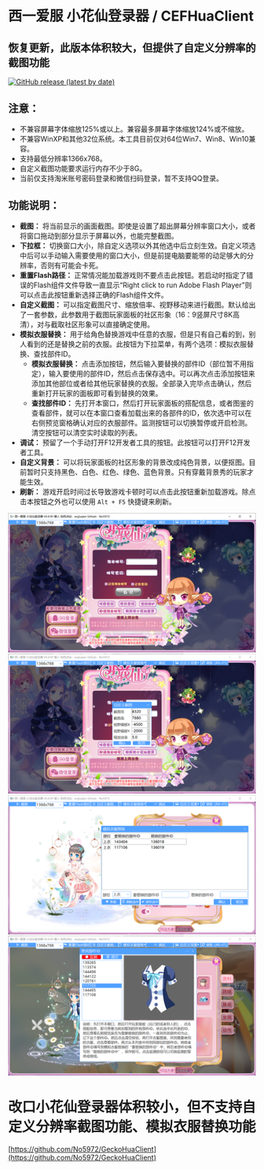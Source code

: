 # 西一爱服 小花仙登录器 / CEFHuaClient
## 恢复更新，此版本体积较大，但提供了自定义分辨率的截图功能
[![GitHub release (latest by date)](https://img.shields.io/github/v/release/No5972/CEFHuaClient?label=%E7%82%B9%E6%AD%A4%E4%B8%8B%E8%BD%BD%E6%9C%80%E6%96%B0%E7%89%88%E6%9C%AC%EF%BC%88%E9%87%8C%E9%9D%A2%E7%9A%84%E8%93%9D%E5%A5%8F%E4%BA%91%E9%93%BE%E6%8E%A5%EF%BC%89)](https://github.com/No5972/CEFHuaClient/releases/latest)

## 注意：
* 不兼容屏幕字体缩放125%或以上。兼容最多屏幕字体缩放124%或不缩放。
* 不兼容WinXP和其他32位系统。本工具目前仅对64位Win7、Win8、Win10兼容。
* 支持最低分辨率1366x768。
* 自定义截图功能要求运行内存不少于8G。
* 当前仅支持淘米账号密码登录和微信扫码登录，暂不支持QQ登录。

## 功能说明：
* **截图：** 将当前显示的画面截图。即使是设置了超出屏幕分辨率窗口大小，或者将窗口拖动到部分显示于屏幕以外，也能完整截图。
* **下拉框：** 切换窗口大小，除自定义选项以外其他选中后立刻生效。自定义项选中后可以手动输入需要使用的窗口大小，但是前提电脑要能带的动足够大的分辨率，否则有可能会卡死。
* **重置Flash路径：** 正常情况能加载游戏则不要点击此按钮。若启动时指定了错误的Flash组件文件导致一直显示“Right click to run Adobe Flash Player”则可以点击此按钮重新选择正确的Flash组件文件。
* **自定义截图：** 可以指定截图尺寸、缩放倍率、视野移动来进行截图。默认给出了一套参数，此参数用于截图玩家面板的社区形象（16：9竖屏尺寸8K高清），对与截取社区形象可以直接确定使用。
* **模拟衣服替换：** 用于给角色替换游戏中任意的衣服，但是只有自己看的到，别人看到的还是替换之前的衣服。此按钮为下拉菜单，有两个选项：模拟衣服替换、查找部件ID。
  - **模拟衣服替换：** 点击添加按钮，然后输入要替换的部件ID（部位暂不用指定），输入要使用的部件ID，然后点击保存选中。可以再次点击添加按钮来添加其他部位或者给其他玩家替换的衣服。全部录入完毕点击确认，然后重新打开玩家的面板即可看到替换的效果。
  - **查找部件ID：** 先打开本窗口，然后打开玩家面板的搭配信息，或者图鉴的查看部件，就可以在本窗口查看加载出来的各部件的ID，依次选中可以在右侧预览窗格确认对应的衣服部件。监测按钮可以切换暂停或开启检测。清空按钮可以清空实时读取的列表。
* **调试：** 预留了一个手动打开F12开发者工具的按钮。此按钮可以打开F12开发者工具。
* **自定义背景：** 可以将玩家面板的社区形象的背景改成纯色背景，以便抠图。目前暂时只支持黑色、白色、红色、绿色、蓝色背景。只有穿戴背景秀的玩家才能生效。
* **刷新：** 游戏开启时间过长导致游戏卡顿时可以点击此按钮重新加载游戏。除点击本按钮之外也可以使用 ```Alt + F5``` 快捷键来刷新。

![image](https://github.com/No5972/CEFHuaClient/blob/main/screenshots/mainwindow.png)
![image](https://github.com/No5972/CEFHuaClient/blob/main/screenshots/customizecapture1.png)
![image](https://github.com/No5972/CEFHuaClient/blob/main/screenshots/simulatereplace.png)
![image](https://github.com/No5972/CEFHuaClient/blob/main/screenshots/monitor.png)

# 改口小花仙登录器体积较小，但不支持自定义分辨率截图功能、模拟衣服替换功能
[https://github.com/No5972/GeckoHuaClient](https://github.com/No5972/GeckoHuaClient)

